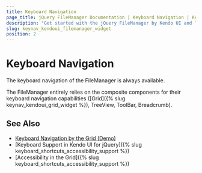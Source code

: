 ```yaml
---
title: Keyboard Navigation
page_title: jQuery FileManager Documentation | Keyboard Navigation | Kendo UI
description: "Get started with the jQuery FileManager by Kendo UI and learn about the accessibility support it provides through its keyboard navigation functionality."
slug: keynav_kendoui_filemanager_widget
position: 2
---
```


# Keyboard Navigation

The keyboard navigation of the FileManager is always available.

The FileManager entirely relies on the composite components for their keyboard navigation capabilities ([Grid]({% slug keynav_kendoui_grid_widget %}), TreeView, ToolBar, Breadcrumb).


## See Also

* [Keyboard Navigation by the Grid (Demo)](http://demos.telerik.com/kendo-ui/web/grid/navigation.html)
* [Keyboard Support in Kendo UI for jQuery]({% slug keyboard_shortcuts_accessibility_support %})
* [Accessibility in the Grid]({% slug keyboard_shortcuts_accessibility_support %})
